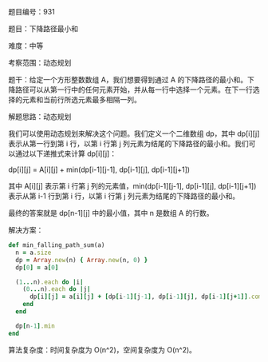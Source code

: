 题目编号：931

题目：下降路径最小和

难度：中等

考察范围：动态规划

题干：给定一个方形整数数组 A，我们想要得到通过 A 的下降路径的最小和。下降路径可以从第一行中的任何元素开始，并从每一行中选择一个元素。在下一行选择的元素和当前行所选元素最多相隔一列。

解题思路：动态规划

我们可以使用动态规划来解决这个问题。我们定义一个二维数组 dp，其中 dp[i][j] 表示从第一行到第 i 行，以第 i 行第 j 列元素为结尾的下降路径的最小和。我们可以通过以下递推式来计算 dp[i][j]：

dp[i][j] = A[i][j] + min(dp[i-1][j-1], dp[i-1][j], dp[i-1][j+1])

其中 A[i][j] 表示第 i 行第 j 列的元素值，min(dp[i-1][j-1], dp[i-1][j], dp[i-1][j+1]) 表示从第 i-1 行到第 i 行，以第 i 行第 j 列元素为结尾的下降路径的最小和。

最终的答案就是 dp[n-1][j] 中的最小值，其中 n 是数组 A 的行数。

解决方案：

```ruby
def min_falling_path_sum(a)
  n = a.size
  dp = Array.new(n) { Array.new(n, 0) }
  dp[0] = a[0]

  (1...n).each do |i|
    (0...n).each do |j|
      dp[i][j] = a[i][j] + [dp[i-1][j-1], dp[i-1][j], dp[i-1][j+1]].compact.min
    end
  end

  dp[n-1].min
end
```

算法复杂度：时间复杂度为 O(n^2)，空间复杂度为 O(n^2)。